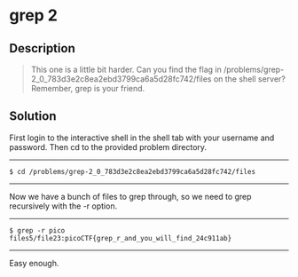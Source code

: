 # grep 2
## Description
>This one is a little bit harder. Can you find the flag in /problems/grep-2_0_783d3e2c8ea2ebd3799ca6a5d28fc742/files on the shell server? Remember, grep is your friend.
## Solution
First login to the interactive shell in the shell tab with your username and
password. Then cd to the provided problem directory.
***
    $ cd /problems/grep-2_0_783d3e2c8ea2ebd3799ca6a5d28fc742/files
***
Now we have a bunch of files to grep through, so we need to grep recursively
with the -r option.
***
    $ grep -r pico
    files5/file23:picoCTF{grep_r_and_you_will_find_24c911ab}
***
Easy enough.
